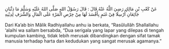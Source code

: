 عَنْ كَعْبِ بْنِ مَالِكٍ رَضِيَ اللَّهُ عَنْهُ قَالَ : قَالَ رَسُوْلُ اللهِ  صَلَّى اللهُ عَلَيْهِ وَسَلَّمَ  مَا ذِئْبَانِ جَائِعَانِ أُرْسِلَا فِيْ غَنَمٍ بِأَفْسَدَ لَهَا مِنْ حِرْصِ الْمَرْءِ عَلَى الْمَالِ وَالشَّرَفِ لِدِيْنِهِ 
<br> <br>
Dari Ka’ab bin Mâlik Radhiyallahu anhu ia berkata, “Rasûlullâh Shallallahu ‘alaihi wa sallam bersabda, “Dua serigala yang lapar yang dilepas di tengah kumpulan kambing, tidak lebih merusak dibandingkan dengan sifat tamak manusia terhadap harta dan kedudukan yang sangat merusak agamanya.”
